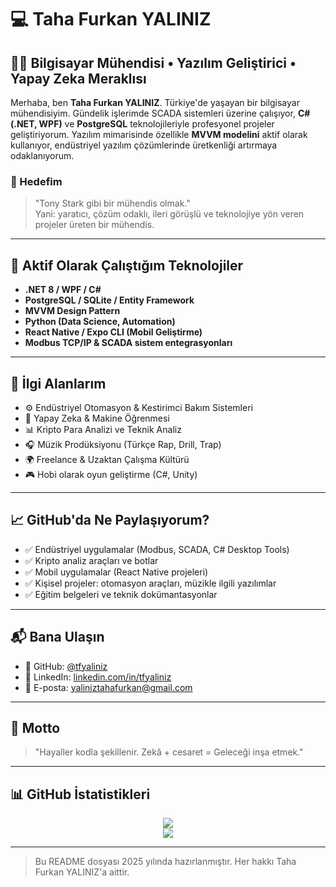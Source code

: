 # 💻 Taha Furkan YALINIZ

## 👨‍💻 Bilgisayar Mühendisi • Yazılım Geliştirici • Yapay Zeka Meraklısı

Merhaba, ben **Taha Furkan YALINIZ**. Türkiye'de yaşayan bir bilgisayar mühendisiyim. Gündelik işlerimde SCADA sistemleri üzerine çalışıyor, **C# (.NET, WPF)** ve **PostgreSQL** teknolojileriyle profesyonel projeler geliştiriyorum. Yazılım mimarisinde özellikle **MVVM modelini** aktif olarak kullanıyor, endüstriyel yazılım çözümlerinde üretkenliği artırmaya odaklanıyorum.

### 🎯 Hedefim
> "Tony Stark gibi bir mühendis olmak."  
Yani: yaratıcı, çözüm odaklı, ileri görüşlü ve teknolojiye yön veren projeler üreten bir mühendis.

---

## 🚀 Aktif Olarak Çalıştığım Teknolojiler
- **.NET 8 / WPF / C#**
- **PostgreSQL / SQLite / Entity Framework**
- **MVVM Design Pattern**
- **Python (Data Science, Automation)**
- **React Native / Expo CLI (Mobil Geliştirme)**
- **Modbus TCP/IP & SCADA sistem entegrasyonları**

---

## 🧠 İlgi Alanlarım
- ⚙️ Endüstriyel Otomasyon & Kestirimci Bakım Sistemleri
- 🤖 Yapay Zeka & Makine Öğrenmesi
- 📊 Kripto Para Analizi ve Teknik Analiz
- 🎧 Müzik Prodüksiyonu (Türkçe Rap, Drill, Trap)
- 🌍 Freelance & Uzaktan Çalışma Kültürü
- 🎮 Hobi olarak oyun geliştirme (C#, Unity)

---

## 📈 GitHub'da Ne Paylaşıyorum?
- ✅ Endüstriyel uygulamalar (Modbus, SCADA, C# Desktop Tools)
- ✅ Kripto analiz araçları ve botlar
- ✅ Mobil uygulamalar (React Native projeleri)
- ✅ Kişisel projeler: otomasyon araçları, müzikle ilgili yazılımlar
- ✅ Eğitim belgeleri ve teknik dokümantasyonlar

---

## 📬 Bana Ulaşın
- 🔗 GitHub: [@tfyaliniz](https://github.com/tfyaliniz)
- 🔗 LinkedIn: [linkedin.com/in/tfyaliniz](https://www.linkedin.com/in/tfyaliniz/)
- 📧 E-posta: yaliniztahafurkan@gmail.com

---

## 🏁 Motto
> "Hayaller kodla şekillenir. Zekâ + cesaret = Geleceği inşa etmek."

---

## 📊 GitHub İstatistikleri

<p align="center">
  <img src="https://github-readme-stats.vercel.app/api?username=tfyaliniz&show_icons=true&theme=tokyonight" />
  <br />
  <img src="https://github-readme-stats.vercel.app/api/top-langs/?username=tfyaliniz&layout=compact&theme=tokyonight" />
</p>

---

> Bu README dosyası 2025 yılında hazırlanmıştır. Her hakkı Taha Furkan YALINIZ'a aittir.
